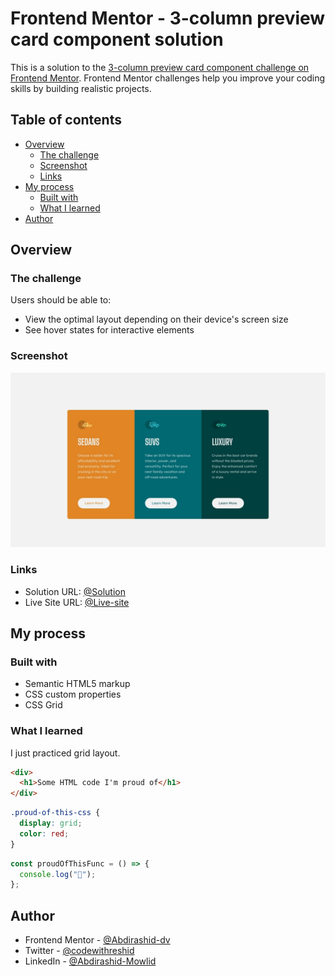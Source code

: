 # Frontend Mentor - 3-column preview card component solution

This is a solution to the [3-column preview card component challenge on Frontend Mentor](https://www.frontendmentor.io/challenges/3column-preview-card-component-pH92eAR2-). Frontend Mentor challenges help you improve your coding skills by building realistic projects.

## Table of contents

- [Overview](#overview)
  - [The challenge](#the-challenge)
  - [Screenshot](#screenshot)
  - [Links](#links)
- [My process](#my-process)
  - [Built with](#built-with)
  - [What I learned](#what-i-learned)
- [Author](#author)

## Overview

### The challenge

Users should be able to:

- View the optimal layout depending on their device's screen size
- See hover states for interactive elements

### Screenshot

![](./design/desktop-design.jpg)

### Links

- Solution URL: [@Solution](https://github.com/Abdirashid-dv/My-daily-project/tree/main/3-column-card-component)
- Live Site URL: [@Live-site](https://column-card-component-eosin.vercel.app/)

## My process

### Built with

- Semantic HTML5 markup
- CSS custom properties
- CSS Grid

### What I learned

I just practiced grid layout.

```html
<div>
  <h1>Some HTML code I'm proud of</h1>
</div>
```

```css
.proud-of-this-css {
  display: grid;
  color: red;
}
```

```js
const proudOfThisFunc = () => {
  console.log("🎉");
};
```

## Author

- Frontend Mentor - [@Abdirashid-dv](https://www.frontendmentor.io/profile/Abdirashid-dv)
- Twitter - [@codewithreshid](https://twitter.com/codewithreshid)
- LinkedIn - [@Abdirashid-Mowlid](https://www.linkedin.com/in/abdulrashid-mowlid-a1937915a/)
